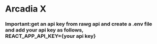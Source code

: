 <h1>Arcadia X</h1>

<h3>Important:get an api key from rawg api and create a .env file and add your api key as follows,<br>
REACT_APP_API_KEY={your api key}</h3>

